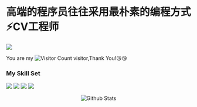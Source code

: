 # 高端的程序员往往采用最朴素的编程方式⚡️CV工程师

![](https://github-readme-stats.vercel.app/api?username=tteot&show_icons=true&theme=transparent)

You are my ![Visitor Count](https://profile-counter.glitch.me/tteot/count.svg) visitor,Thank You!:kissing_heart::kissing_heart:

### My Skill Set

![](https://img.shields.io/badge/C%23-239120?style=for-the-badge&logo=c-sharp&logoColor=white)
![](https://img.shields.io/badge/C%2B%2B-00599C?style=for-the-badge&logo=c%2B%2B&logoColor=white)
![](https://img.shields.io/badge/.NET-5C2D91?style=for-the-badge&logo=.net&logoColor=white)
![](https://img.shields.io/badge/Python-14354C?style=for-the-badge&logo=python&logoColor=white)

<p align="center">
        <img src="https://raw.githubusercontent.com/tteot/tteot/main/svg/Bottom.svg" alt="Github Stats" />
</p>
